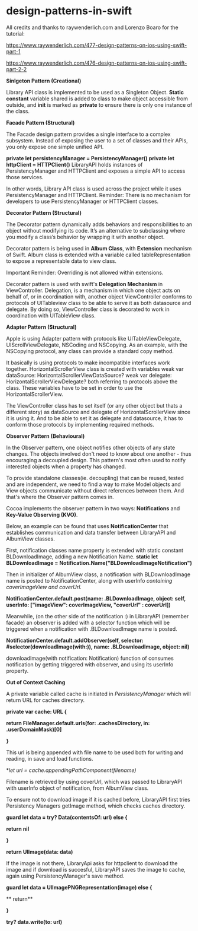 # design-patterns-in-swift

All credits and thanks to raywenderlich.com and Lorenzo Boaro for the tutorial:

https://www.raywenderlich.com/477-design-patterns-on-ios-using-swift-part-1

https://www.raywenderlich.com/476-design-patterns-on-ios-using-swift-part-2-2

**Sinlgeton Pattern (Creational)**

Library API class is implemented to be used as a Singleton Object.
**Static constant** variable shared is added to class to make object accessible from outside,
and **init** is marked as **private** to ensure there is only one instance of the class.


**Facade Pattern (Structural)**

The Facade design pattern provides a single interface to a complex subsystem. Instead of exposing the user to a set of classes and their APIs, you only expose one simple unified API.

**private let persistencyManager = PersistencyManager()**
**private let httpClient = HTTPClient()**
LibraryAPI holds instances of PersistencyManager and HTTPClient and exposes a simple API to access those services.

In other words, Library API class is used across the project while it uses PersistencyManager and HTTPClient.
Reminder: There is no mechanism for developers to use PersistencyManager or HTTPClient classes. 

**Decorator Pattern (Structural)**

The Decorator pattern dynamically adds behaviors and responsibilities to an object without modifying its code. It’s an alternative to subclassing where you modify a class’s behavior by wrapping it with another object.

Decorator pattern is being used in **Album Class**, with **Extension** mechanism of Swift. 
Album class is extended with a variable called tableRepresentation to expose a representable data to view class.

Important Reminder: Overriding is not allowed within extensions.

Decorator pattern is used with swift's **Delegation Mechanism** in ViewController.
Delegation, is a mechanism in which one object acts on behalf of, or in coordination with, another object
ViewController conforms to protocols of UITableview class to be able to serve it as both datasource and delegate. By doing so, ViewController class is decorated to work in coordination with UITableView class.

**Adapter Pattern (Structural)**

Apple is using Adapter pattern with protocols like UITableViewDelegate, UIScrollViewDelegate, NSCoding and NSCopying. As an example, with the NSCopying protocol, any class can provide a standard copy method.

It basically is using protocols to make incompatible interfaces work together.
HorizontalScrollerView class is created with variables 
  weak var dataSource: HorizontalScrollerViewDataSource?
  weak var delegate: HorizontalScrollerViewDelegate?
both referring to protocols above the class. These variables have to be set in order to use the HorizontalScrollerView.

The ViewController class has to set itself (or any other object but thats a different story) as dataSource and delegate of HorizontalScrollerView since it is using it. And to be able to set it as delegate and datasource, it has to conform those protocols by implementing required methods.

**Observer Pattern (Behavioural)**

In the Observer pattern, one object notifies other objects of any state changes. The objects involved don't need to know about one another - thus encouraging a decoupled design. This pattern's most often used to notify interested objects when a property has changed.

To provide standalone classes(ie. decoupling) that can be reused, tested and are independent, we need to find a way to make Model objects and View objects communicate without direct references between them. And that's where the Observer pattern comes in.

Cocoa implements the observer pattern in two ways: **Notifications** and **Key-Value Observing (KVO)**.

Below, an example can be found that uses **NotificationCenter** that establishes communication and data transfer between LibraryAPI and AlbumView classes.

First, notification classes name property is extended with static constant BLDownloadImage, adding a new Notification Name.
**static let BLDownloadImage = Notification.Name("BLDownloadImageNotification")**

Then in initializer of AlbumView class, a notification with BLDownloadImage name is posted to NotificationCenter, along with userInfo *containing coverImageView and coverUrl.*

**NotificationCenter.default.post(name: .BLDownloadImage, object: self, userInfo: ["imageView": coverImageView, "coverUrl" : coverUrl])**

Meanwhile, (on the other side of the notification :) in LibraryAPI (remember facade) an observer is added with a selector function which will be triggered when a notification with .BLDownloadImage name is posted.

**NotificationCenter.default.addObserver(self, selector: #selector(downloadImage(with:)), name: .BLDownloadImage, object: nil)**

downloadImage(with notification: Notification) function of consumes notification by getting triggered with observer, and using its userInfo property.





**Out of Context Caching**

A private variable called cache is initiated in *PersistencyManager* which will return URL for caches directory.

**private var cache: URL {**

**return FileManager.default.urls(for: .cachesDirectory, in: .userDomainMask)[0]**

**}**

This url is being appended with file name to be used both for writing and reading, in save and load functions.


**let url = cache.appendingPathComponent(filename)*

Filename is retrieved by using coverUrl, which was passed to LibraryAPI with userInfo object of notification, from AlbumView class.

To ensure not to download image if it is cached before, LibraryAPI first tries Persistency Managers getImage method, which checks caches directory.

**guard let data = try? Data(contentsOf: url) else {**

**return nil**

**}**

**return UIImage(data: data)**

If the image is not there, LibraryApi asks for httpclient to download the image and if download is succesful, LibraryAPI saves the image to cache, again using PersistencyManager's save method.

**guard let data = UIImagePNGRepresentation(image) else {**

**      return**

**}**

**try? data.write(to: url)**
